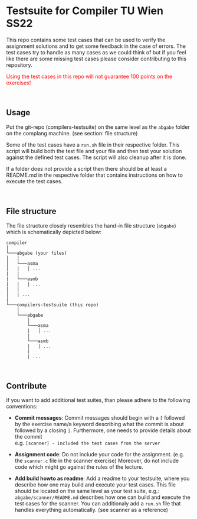 # Testsuite for Compiler TU Wien SS22

This repo contains some test cases that can be used to verify the assignment solutions and
to get some feedback in the case of errors. The test cases try to handle as many cases as we could
think of but if you feel like there are some missing test cases please consider contributing to this
repository.

<span style="color:red">Using the test cases in this repo will not guarantee 100 points on the exercises! </span>

<br>

## Usage

Put the git-repo (compilers-testsuite) on the same level as the `abgabe` folder on the complang machine.
(see section: file structure)


Some of the test cases have a `run.sh` file in their respective folder.
This script will build both the test file and your file and then test your solution against
the defined test cases. The script will also cleanup after it is done.

If a folder does not provide a script then there should be at least a README.md
in the respective folder that contains instructions on how to execute the test
cases.

<br>

## File structure

The file structure closely resembles the hand-in file structure (`abgabe`) which is schematically depicted below:

```
compiler
│
└───abgabe (your files)
│   │
│   └───asma
│   |   │ ...
|   |
|   └───asmb
|   |   | ...
|   |
│   | ...
|
└───compilers-testsuite (this repo)
    │
    └───abgabe
        │
        └───asma
        |   │ ...
        |
        └───asmb
        |   | ...
        |
        | ...
```
<br>

## Contribute

If you want to add additional test suites, than please adhere to the following
conventions:

- **Commit messages**: Commit messages should begin with a `[` followed by the exercise name/a keyword describing what the commit is about followed by a closing `]`. Furthermore, one needs to provide details about the commit <br>
e.g. `[scanner] - included the test cases from the server`

- **Assignment code**: Do not include your code for the assignment. (e.g. the `scanner.c` file in the scanner exercise) Moreover, do not include code which might go against the rules of the lecture.

- **Add build howto as readme**: Add a readme to your testsuite, where you describe how one may build and execute your test cases. This file should be located on the same level as your test suite, e.g.: `abgabe/scanner/README.md` describes how one can build and execute the test cases for the scanner. You can additionaly add a `run.sh` file that handles everything automatically. (see scanner as a reference)
